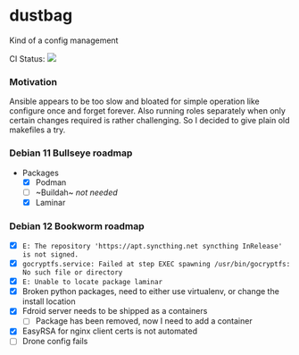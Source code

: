 # dustbag

Kind of a config management

CI Status: ![](https://ci.rcmd.space/api/badges/rcmd/dustbag/status.svg)

### Motivation

Ansible appears to be too slow and bloated for simple operation like configure once and forget forever. Also running roles separately when only certain changes required is rather challenging. So I decided to give plain old makefiles a try.

### Debian 11 Bullseye roadmap

+ Packages
    + [x] Podman
    + [ ] ~Buildah~ _not needed_
    + [x] Laminar

### Debian 12 Bookworm roadmap

+ [x] `E: The repository 'https://apt.syncthing.net syncthing InRelease' is not signed.`
+ [x] `gocryptfs.service: Failed at step EXEC spawning /usr/bin/gocryptfs: No such file or directory`
+ [x] `E: Unable to locate package laminar`
+ [x] Broken python packages, need to either use virtualenv, or change the install location
+ [x] Fdroid server needs to be shipped as a containers
    + [ ] Package has been removed, now I need to add a container
+ [x] EasyRSA for nginx client certs is not automated
+ [ ] Drone config fails
